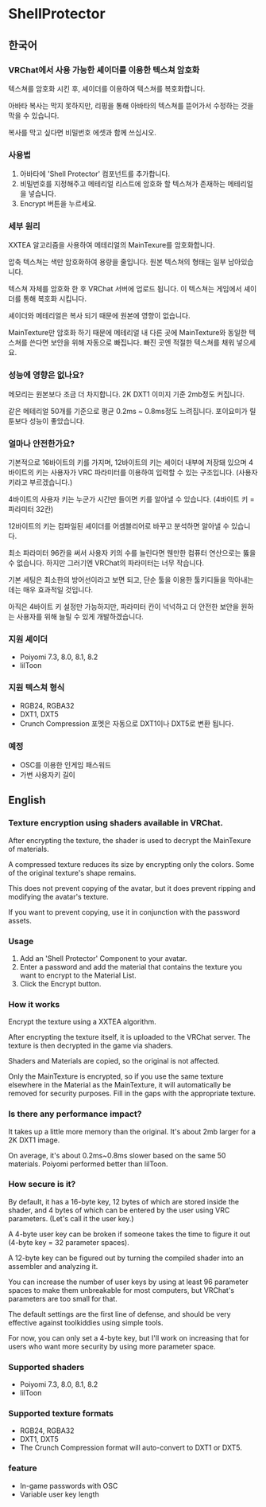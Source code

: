 # ShellProtector

## 한국어

### **VRChat에서 사용 가능한 셰이더를 이용한 텍스쳐 암호화**

텍스쳐를 암호화 시킨 후, 셰이더를 이용하여 텍스쳐를 복호화합니다.

아바타 복사는 막지 못하지만, 리핑을 통해 아바타의 텍스쳐를 뜯어가서 수정하는 것을 막을 수 있습니다.

복사를 막고 싶다면 비밀번호 에셋과 함께 쓰십시오.

### 사용법
1. 아바타에 'Shell Protector' 컴포넌트를 추가합니다.
2. 비밀번호를 지정해주고 메테리얼 리스트에 암호화 할 텍스쳐가 존재하는 메테리얼을 넣습니다.
3. Encrypt 버튼을 누르세요.

### 세부 원리
XXTEA 알고리즘을 사용하여 메테리얼의 MainTexure를 암호화합니다.

압축 텍스쳐는 색만 암호화하여 용량을 줄입니다. 원본 텍스쳐의 형태는 일부 남아있습니다.

텍스쳐 자체를 암호화 한 후 VRChat 서버에 업로드 됩니다. 이 텍스쳐는 게임에서 셰이더를 통해 복호화 시킵니다.

셰이더와 메테리얼은 복사 되기 때문에 원본에 영향이 없습니다.

MainTexture만 암호화 하기 때문에 메테리얼 내 다른 곳에 MainTexture와 동일한 텍스쳐를 쓴다면 보안을 위해 자동으로 빠집니다. 빠진 곳엔 적절한 텍스쳐를 채워 넣으세요.

### 성능에 영향은 없나요?
메모리는 원본보다 조금 더 차지합니다. 2K DXT1 이미지 기준 2mb정도 커집니다.

같은 메테리얼 50개를 기준으로 평균 0.2ms ~ 0.8ms정도 느려집니다. 포이요미가 릴툰보다 성능이 좋았습니다.

### 얼마나 안전한가요?
기본적으로 16바이트의 키를 가지며, 12바이트의 키는 셰이더 내부에 저장돼 있으며 4바이트의 키는 사용자가 VRC 파라미터를 이용하여 입력할 수 있는 구조입니다. (사용자 키라고 부르겠습니다.)

4바이트의 사용자 키는 누군가 시간만 들이면 키를 알아낼 수 있습니다. (4바이트 키 = 파라미터 32칸)

12바이트의 키는 컴파일된 셰이더를 어셈블리어로 바꾸고 분석하면 알아낼 수 있습니다.

최소 파라미터 96칸을 써서 사용자 키의 수를 늘린다면 웬만한 컴퓨터 연산으로는 뚫을 수 없습니다. 하지만 그러기엔 VRChat의 파라미터는 너무 작습니다.

기본 세팅은 최소한의 방어선이라고 보면 되고, 단순 툴을 이용한 툴키디들을 막아내는데는 매우 효과적일 것입니다.

아직은 4바이트 키 설정만 가능하지만, 파라미터 칸이 넉넉하고 더 안전한 보안을 원하는 사용자를 위해 늘릴 수 있게 개발하겠습니다.

### 지원 셰이더
- Poiyomi 7.3, 8.0, 8.1, 8.2
- lilToon

### 지원 텍스쳐 형식
- RGB24, RGBA32
- DXT1, DXT5
- Crunch Compression 포멧은 자동으로 DXT1이나 DXT5로 변환 됩니다.
 
### 예정
- OSC를 이용한 인게임 패스워드
- 가변 사용자키 길이

## English

### **Texture encryption using shaders available in VRChat**.

After encrypting the texture, the shader is used to decrypt the MainTexure of materials.

A compressed texture reduces its size by encrypting only the colors. Some of the original texture's shape remains.

This does not prevent copying of the avatar, but it does prevent ripping and modifying the avatar's texture.

If you want to prevent copying, use it in conjunction with the password assets.

### Usage
1. Add an 'Shell Protector' Component to your avatar.
2. Enter a password and add the material that contains the texture you want to encrypt to the Material List.
3. Click the Encrypt button.

### How it works
Encrypt the texture using a XXTEA algorithm.

After encrypting the texture itself, it is uploaded to the VRChat server. The texture is then decrypted in the game via shaders.

Shaders and Materials are copied, so the original is not affected.

Only the MainTexture is encrypted, so if you use the same texture elsewhere in the Material as the MainTexture, it will automatically be removed for security purposes. Fill in the gaps with the appropriate texture.

### Is there any performance impact?
It takes up a little more memory than the original. It's about 2mb larger for a 2K DXT1 image.

On average, it's about 0.2ms~0.8ms slower based on the same 50 materials. Poiyomi performed better than lilToon.

### How secure is it?
By default, it has a 16-byte key, 12 bytes of which are stored inside the shader, and 4 bytes of which can be entered by the user using VRC parameters. (Let's call it the user key.)

A 4-byte user key can be broken if someone takes the time to figure it out (4-byte key = 32 parameter spaces).

A 12-byte key can be figured out by turning the compiled shader into an assembler and analyzing it.

You can increase the number of user keys by using at least 96 parameter spaces to make them unbreakable for most computers, but VRChat's parameters are too small for that.

The default settings are the first line of defense, and should be very effective against toolkiddies using simple tools.

For now, you can only set a 4-byte key, but I'll work on increasing that for users who want more security by using more parameter space.

### Supported shaders
- Poiyomi 7.3, 8.0, 8.1, 8.2
- lilToon

### Supported texture formats
- RGB24, RGBA32
- DXT1, DXT5
- The Crunch Compression format will auto-convert to DXT1 or DXT5.
### feature
- In-game passwords with OSC
- Variable user key length
